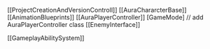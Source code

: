 [[ProjectCreationAndVersionControll]]
[[AuraChararcterBase]]
[[AnimationBlueprints]]
[[AuraPlayerController]]
[GameMode] // add AuraPlayerController class 
[[EnemyInterface]]



[[GameplayAbilitySystem]]